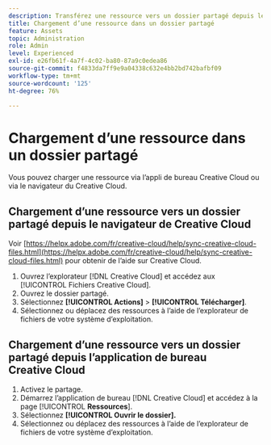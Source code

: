 ```yaml
---
description: Transférez une ressource vers un dossier partagé depuis le navigateur du Creative Cloud ou le bureau du Creative Cloud.
title: Chargement d’une ressource dans un dossier partagé
feature: Assets
topic: Administration
role: Admin
level: Experienced
exl-id: e26fb61f-4a7f-4c02-ba80-87a9c0edea86
source-git-commit: f4833da7ff9e9a04338c632e4bb2bd742bafbf09
workflow-type: tm+mt
source-wordcount: '125'
ht-degree: 76%

---
```


# Chargement d’une ressource dans un dossier partagé

Vous pouvez charger une ressource via l’appli de bureau Creative Cloud ou via le navigateur du Creative Cloud.

## Chargement d’une ressource vers un dossier partagé depuis le navigateur de Creative Cloud

Voir [https://helpx.adobe.com/fr/creative-cloud/help/sync-creative-cloud-files.html](https://helpx.adobe.com/fr/creative-cloud/help/sync-creative-cloud-files.html) pour obtenir de l’aide sur Creative Cloud.

1. Ouvrez l’explorateur [!DNL Creative Cloud] et accédez aux [!UICONTROL Fichiers Creative Cloud].
1. Ouvrez le dossier partagé.
1. Sélectionnez **[!UICONTROL Actions]** > **[!UICONTROL Télécharger]**.
1. Sélectionnez ou déplacez des ressources à l’aide de l’explorateur de fichiers de votre système d’exploitation.

## Chargement d’une ressource vers un dossier partagé depuis l’application de bureau Creative Cloud

1. Activez le partage.
1. Démarrez l’application de bureau [!DNL Creative Cloud] et accédez à la page [!UICONTROL **Ressources**].
1. Sélectionnez **[!UICONTROL Ouvrir le dossier].**
1. Sélectionnez ou déplacez des ressources à l’aide de l’explorateur de fichiers de votre système d’exploitation.
